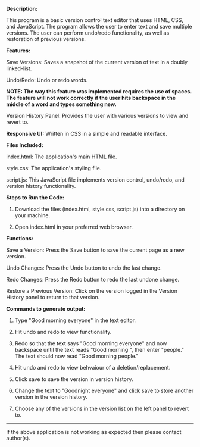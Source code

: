 **Description:**


This program is a basic version control text editor that uses HTML, CSS, and JavaScript. The program allows the user to enter text and save multiple versions. The user can perform undo/redo functionality, as well as restoration of previous versions.




**Features:**



Save Versions: Saves a snapshot of the current version of text in a doubly linked-list.

Undo/Redo: Undo or redo words.

 **NOTE: The way this feature was implemented requires the use of spaces. The feature will not work correctly if the user hits backspace in the middle of a word and types something new.**

Version History Panel: Provides the user with various versions to view and revert to.















**Responsive UI:** Written in CSS in a simple and readable interface.



 



 



 



 



**Files Included:**



 



 



 



index.html: The application's main HTML file.



 



 



 



style.css: The application's styling file.



 



 



 



script.js: This JavaScript file implements version control, undo/redo, and version history functionality.




 



 



 



**Steps to Run the Code:**



 



 



 



1. Download the files (index.html, style.css, script.js) into a directory on your machine.







2. Open index.html in your preferred web browser.



  



**Functions:**



  



Save a Version: Press the Save button to save the current page as a new version.



  



Undo Changes: Press the Undo button to undo the last change.



  



Redo Changes: Press the Redo button to redo the last undone change.















Restore a Previous Version: Click on the version logged in the Version History panel to return to that version.



   










**Commands to generate output:**














1. Type "Good morning everyone" in the text editor.







2. Hit undo and redo to view functionality.







3. Redo so that the text says "Good morning everyone" and now backspace until the text reads "Good morning ", then enter "people." The text should now read "Good morning people."







4. Hit undo and redo to view behvaiour of a deletion/replacement.







5. Click save to save the version in version history.







6. Change the text to "Goodnight everyone" and click save to store another version in the version history.







7. Choose any of the versions in the version list on the left panel to revert to.
_______



If the above application is not working as expected then please contact author(s).
